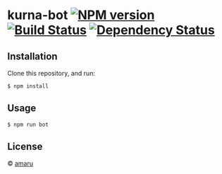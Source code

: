 # kurna-bot [![NPM version][npm-image]][npm-url] [![Build Status][travis-image]][travis-url] [![Dependency Status][daviddm-image]][daviddm-url]
> 

## Installation

Clone this repository, and run:
```sh
$ npm install
```

## Usage

```js
$ npm run bot
```
## License

 © [amaru]()


[npm-image]: https://badge.fury.io/js/kurna-bot.svg
[npm-url]: https://npmjs.org/package/kurna-bot
[travis-image]: https://travis-ci.org//kurna-bot.svg?branch=master
[travis-url]: https://travis-ci.org//kurna-bot
[daviddm-image]: https://david-dm.org//kurna-bot.svg?theme=shields.io
[daviddm-url]: https://david-dm.org//kurna-bot
